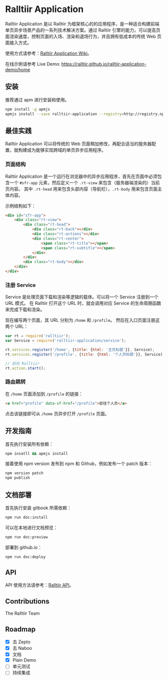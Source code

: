 # Ralltiir Application

Ralltiir Application 是以 Ralltiir 为框架核心的的应用程序，是一种适合构建前端单页异步场景产品的一系列技术解决方案。通过 Ralltiir 引擎的能力，可以提高页面渲染速度，控制页面的入场、渲染和退场行为，并且拥有低成本的传统 Web 页面接入方式。

使用方式请参考：[Ralltiir Application Wiki][rt-app-wiki]。

在线示例请参考 Live Demo: <https://ralltiir.github.io/ralltiir-application-demo/home>

## 安装

推荐通过 apm 进行安装和使用。
```bash
npm install -g apmjs
apmjs install --save ralltiir-application --registry=http://registry.npm.baidu-int.com
```

## 最佳实践

Ralltiir Application 可以将传统的 Web 页面稍加修改，再配合适当的服务器配置，就构建成为能够实现跨域的单页异步应用程序。

### 页面结构

Ralltiir Application 是一个运行在浏览器中的异步应用程序，首先在页面中必须包含一个 `#sfr-app` 元素，然后定义一个 `.rt-view` 来包含（服务器端渲染的）当前页内容。 其中 `.rt-head` 用来包含头部内容（导航栏），`.rt-body` 用来包含页面主体内容。

示例结构如下：

```html
<div id="sfr-app">
    <div class="rt-view">
        <div class="rt-head">
            <div class="rt-back"></div>
            <div class="rt-actions"></div>
            <div class="rt-center">
                <span class="rt-title"></span>
                <span class="rt-subtitle"></span>
            </div>
        </div>
        <div class="rt-body"></div>
    </div>
</div>
```

### 注册 Service

Service 是处理页面下载和渲染等逻辑的载体。可以将一个 Service 注册到一个 URL 模式。 在 Ralltiir 打开这个 URL 时，就会调用对应 Service 的生命周期函数来完成下载和渲染。

现在编写两个页面，其 URL 分别为 `/home` 和 `/profile`。 然后在入口页面注册这两个 URL：

```javascript
var rt = require('ralltiir');
var Service = require('ralltiir-application/service');

rt.services.register('/home', {title: {html: '主页标题'}}, Service);
rt.services.register('/profile', {title: {html: '个人页标题'}}, Service);

// 启动 Ralltiir
rt.action.start();
```

### 路由跳转

在 `/home` 页面添加到 `/profile` 的链接：

```html
<a href="profile" data-sf-href="/profile">前往个人页</a>
```

点击该链接即可从 `/home` 页异步打开 `/profile` 页面。

## 开发指南

首先执行安装所有依赖：

```bash
npm insatll && apmjs install
```

接着使用 npm version 发布到 npm 和 Github，例如发布一个 patch 版本：

```bash
npm version patch
npm publish
```

## 文档部署

首先执行安装 gitbook 所需依赖：

```bash
npm run doc:install
```

可以在本地进行文档预览：

```bash
npm run doc:preview
```

部署到 github.io：

```bash
npm run doc:deploy
```

## API

API 使用方法请参考：[Ralltiir API][rt-api-wiki]。


## Contributions

The Ralltiir Team

## Roadmap

- [x] 去 Zepto
- [x] 去 Naboo
- [x] 文档
- [x] Plain Demo
- [ ] 单元测试
- [ ] 持续集成

[rt-app-wiki]: https://ralltiir.github.io/ralltiir/get-started/html-structure.html
[rt-api-wiki]: https://ralltiir.github.io/ralltiir/api/action.html